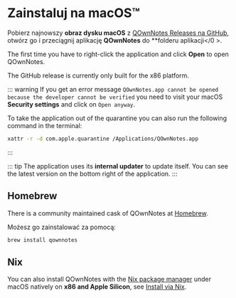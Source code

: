 # Zainstaluj na macOS™

Pobierz najnowszy **obraz dysku macOS** z [QOwnNotes Releases na GitHub](https://github.com/pbek/QOwnNotes/releases), otwórz go i przeciągnij aplikację **QOwnNotes** do **folderu aplikacji</0 >.</p>

The first time you have to right-click the application and click **Open** to open QOwnNotes.

The GitHub release is currently only built for the x86 platform.

::: warning
If you get an error message `QOwnNotes.app cannot be opened because the developer cannot be verified` you need to visit your macOS **Security settings** and click on `Open anyway`.

To take the application out of the quarantine you can also run the following command in the terminal:

```bash
xattr -r -d com.apple.quarantine /Applications/QOwnNotes.app
```

:::

::: tip
The application uses its **internal updater** to update itself. You can see the latest version on the bottom right of the application.
:::

## Homebrew

There is a community maintained cask of QOwnNotes at [Homebrew](https://formulae.brew.sh/cask/qownnotes).

Możesz go zainstalować za pomocą:

```bash
brew install qownnotes
```

## Nix

You can also install QOwnNotes with the [Nix package manager](https://wiki.nixos.org/wiki/Nix_package_manager) under macOS natively on **x86 and Apple Silicon**, see [Install via Nix](./nix.md).
